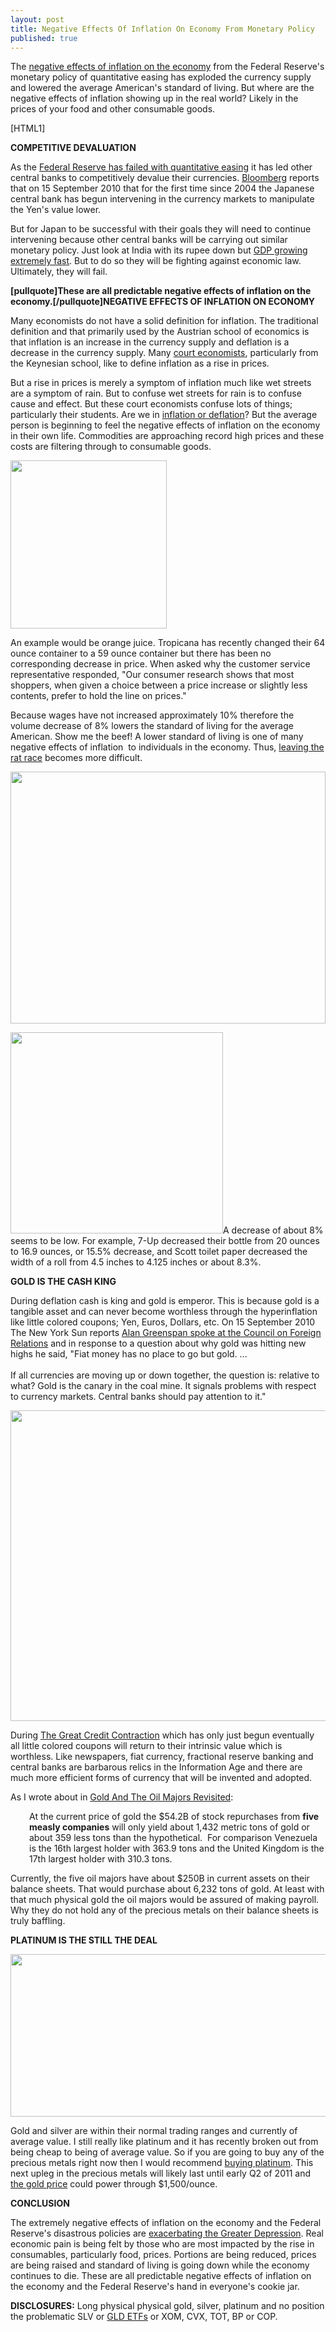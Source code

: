 ```yaml
---
layout: post
title: Negative Effects Of Inflation On Economy From Monetary Policy
published: true
---
```

<p>The <a title="negative effects of inflation on economy" href="http://www.runtogold.com/2010/09/negative-effects-of-inflation-on-economy-monetary-policy" target="_blank">negative effects of inflation on the economy</a> from the Federal Reserve's monetary policy of quantitative easing has exploded the currency supply and lowered the average American's standard of living. But where are the negative effects of inflation showing up in the real world? Likely in the prices of your food and other consumable goods.</p>
<p>[HTML1]</p>
<p><strong>COMPETITIVE DEVALUATION</strong></p>
<p>As the <a title="federal reserve quantitative easing" href="http://www.runtogold.com/2009/03/federal-reserve-will-fail-with-quantitative-easing/" target="_blank">Federal Reserve has failed with quantitative easing</a> it has led other central banks to competitively devalue their currencies. <a title="bloomberg" href="http://www.bloomberg.com/news/2010-09-15/yen-falls-on-speculation-of-intervention-noda-to-meet-press.html" target="_blank">Bloomberg</a> reports that on 15 September 2010 that for the first time since 2004 the Japanese central bank has begun intervening in the currency markets to manipulate the Yen's value lower.</p>
<p>But for Japan to be successful with their goals they will need to continue intervening because other central banks will be carrying out similar monetary policy. Just look at India with its rupee down but <a title="india gdp 2010" href="http://www.bloomberg.com/news/2010-05-31/indian-economic-growth-accelerates-adding-pressure-for-rate-increases.html" target="_blank">GDP growing extremely fast</a>. But to do so they will be fighting against economic law. Ultimately, they will fail.</p>
<p><strong>[pullquote]These are all predictable negative effects of inflation on the economy.[/pullquote]NEGATIVE EFFECTS OF INFLATION ON ECONOMY</strong></p>
<p>Many economists do not have a solid definition for inflation. The traditional definition and that primarily used by the Austrian school of economics is that inflation is an increase in the currency supply and deflation is a decrease in the currency supply. Many <a title="court economists" href="http://www.runtogold.com/2009/04/insane-psycho-sociopathic-court-economists/" target="_blank">court economists</a>, particularly from the Keynesian school, like to define inflation as a rise in prices.</p>
<p>But a rise in prices is merely a symptom of inflation much like wet streets are a symptom of rain. But to confuse wet streets for rain is to confuse cause and effect. But these court economists confuse lots of things; particularly their students. Are we in <a title="inflation or deflation" href="http://www.runtogold.com/2009/07/inflation-with-gary-north-or-deflation-with-mish/" target="_blank">inflation or deflation</a>? But the average person is beginning to feel the negative effects of inflation on the economy in their own life. Commodities are approaching record high prices and these costs are filtering through to consumable goods.</p>
<p><img class="aligncenter" title="smaller orange juice" src="{{ site.baseurl }}/images/smaller-orange-juice.jpg" alt="" width="250" height="269" /></p>
<p>An example would be orange juice. Tropicana has recently changed their 64 ounce container to a 59 ounce container but there has been no corresponding decrease in price. When asked why the customer service representative responded, "Our consumer research shows that most shoppers, when given a choice between a price increase or slightly less contents, prefer to hold the line on prices."</p>
<p>Because wages have not increased approximately 10% therefore the volume decrease of 8% lowers the standard of living for the average American. Show me the beef! A lower standard of living is one of many negative effects of inflation  to individuals in the economy. Thus, <a title="leaving the rat race" href="http://www.investitwisely.com/what-do-you-need-to-get-out-of-the-rat-race-and-achieve-financial-freedom/" target="_blank">leaving the rat race</a> becomes more difficult.</p>
<p><img class="aligncenter" title="smaller 7 up" src="{{ site.baseurl }}/images/7-up.jpg" alt="" width="504" height="403" /></p>
<p><img class="aligncenter" title="smaller toilet paper" src="{{ site.baseurl }}/images/toilet-paper.jpg" alt="" width="340" height="322" />A decrease of about 8% seems to be low. For example, 7-Up decreased their bottle from 20 ounces to 16.9 ounces, or 15.5% decrease, and Scott toilet paper decreased the width of a roll from 4.5 inches to 4.125 inches or about 8.3%.</p>
<p><strong>GOLD IS THE CASH KING</strong></p>
<p>During deflation cash is king and gold is emperor. This is because gold is a tangible asset and can never become worthless through the hyperinflation like little colored coupons; Yen, Euros, Dollars, etc. On 15 September 2010 The New York Sun reports <a title="alan greenspan central banks should buy gold" href="http://www.nysun.com/editorials/greenspans-warning-on-gold/87080" target="_blank">Alan Greenspan spoke at the Council on Foreign Relations</a> and in response to a question about why gold was hitting new highs he said, "Fiat money has no place to go but gold. ... <br/><br/>If all currencies are moving up or down together, the question is: relative to what? Gold is the canary in the coal mine. It signals problems with respect to currency markets. Central banks should pay attention to it."</p>
<p><img class="aligncenter" title="liquidity pyramid" src="{{ site.baseurl }}/images/Liquidity-Pyramid.jpg" alt="" width="540" height="497" /></p>
<p>During <a title="credit contraction" href="http://www.creditcontraction.com" target="_blank">The Great Credit Contraction</a> which has only just begun eventually all little colored coupons will return to their intrinsic value which is worthless. Like newspapers, fiat currency, fractional reserve banking and central banks are barbarous relics in the Information Age and there are much more efficient forms of currency that will be invented and adopted.</p>
<p>As I wrote about in <a title="gold and oil majors revisted" href="http://www.runtogold.com/2009/11/gold-and-the-oil-majors-revisited/" target="_blank">Gold And The Oil Majors Revisited</a>:</p>
<p style="padding-left: 30px;">At the current price of gold the $54.2B of stock repurchases from <strong>five measly companies</strong> will only yield about 1,432 metric tons of gold or about 359 less tons than the hypothetical.  For comparison Venezuela is the 16th largest holder with 363.9 tons and the United Kingdom is the 17th largest holder with 310.3 tons.</p>
<p>Currently, the five oil majors have about $250B in current assets on their balance sheets. That would purchase about 6,232 tons of gold. At least with that much physical gold the oil majors would be assured of making payroll. Why they do not hold any of the precious metals on their balance sheets is truly baffling.</p>
<p><strong>PLATINUM IS THE STILL THE DEAL</strong></p>
<p><img class="aligncenter" title="platinum price" src="{{ site.baseurl }}/images/spot-platinum-price-200-day-moving-average-520w.png" alt="" width="520" height="260" /></p>
<p>Gold and silver are within their normal trading ranges and currently of average value. I still really like platinum and it has recently broken out from being cheap to being of average value. So if you are going to buy any of the precious metals right now then I would recommend <a title="buying platinum" href="http://www.runtogold.com/how-to-buy-gold-or-silver/" target="_blank">buying platinum</a>. This next upleg in the precious metals will likely last until early Q2 of 2011 and <a title="the gold price" href="http://www.runtogold.com/metal-prices/gold-price-and-gold-prices/" target="_blank">the gold price</a> could power through $1,500/ounce.</p>
<p><strong>CONCLUSION</strong></p>
<p>The extremely negative effects of inflation on the economy and the Federal Reserve's disastrous policies are <a title="greater depression" href="http://www.runtogold.com/2009/03/how-to-intentionally-exacerbate-the-greater-depression/" target="_blank">exacerbating the Greater Depression</a>. Real economic pain is being felt by those who are most impacted by the rise in consumables, particularly food, prices. Portions are being reduced, prices are being raised and standard of living is going down while the economy continues to die. These are all predictable negative effects of inflation on the economy and the Federal Reserve's hand in everyone's cookie jar.</p>
<p><strong>DISCLOSURES:</strong> Long physical physical gold, silver, platinum and no position the problematic SLV or <a title="gld etf" href="http://www.runtogold.com/2008/12/a-problem-with-gld-and-slv-etfs/" target="_blank">GLD ETFs</a> or XOM, CVX, TOT, BP or COP.</p>
<p>&nbsp;</p>
